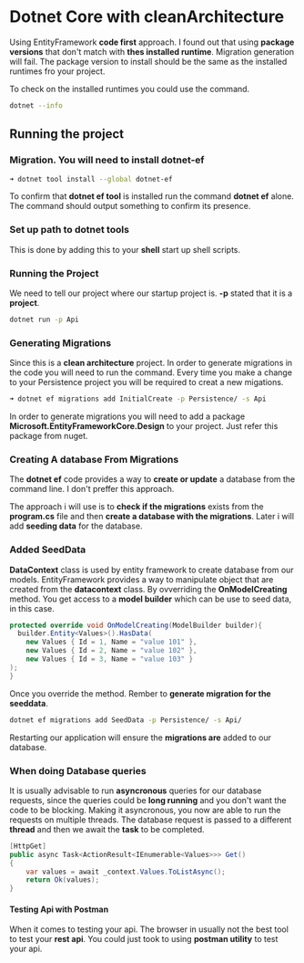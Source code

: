 # Dotnet Core with cleanArchitecture

Using EntityFramework **code first** approach. I found out that using **package versions** that don't match with **thes installed runtime**. Migration generation will fail. The package version to install should be the same as the installed runtimes fro your project.

To check on the installed runtimes you could use the command.

```bash
dotnet --info
```

## Running the project

### Migration. You will need to install dotnet-ef

```bash
➜ dotnet tool install --global dotnet-ef
```

To confirm that **dotnet ef tool**  is installed run the command **dotnet ef** alone. The command should output something to confirm its presence.

### Set up path to dotnet tools

This is done by adding this to your **shell** start up shell scripts.

### Running the Project

We need to tell our project where our startup project is. **-p** stated that it is a **project**.

```bash
dotnet run -p Api
```

### Generating  Migrations

Since this is a **clean architecture** project. In order to generate migrations in the code you will need to run the command. Every time you make a change to your Persistence project you will be required to creat a new migations.

```bash
➜ dotnet ef migrations add InitialCreate -p Persistence/ -s Api
```

In order to generate migrations you will need to add a package **Microsoft.EntityFrameworkCore.Design** to your project. Just refer this package from nuget.

### Creating A database From Migrations

The **dotnet ef** code provides a way to **create or update** a database from the command line.  I don't preffer this approach.

The approach i will use is to **check if the migrations** exists from the **program.cs** file and then **create a database with the migrations**. Later i will add **seeding data** for the database.

### Added SeedData

**DataContext** class is used by entity framework to create database from our models. EntityFramework provides a way to manipulate object that are created from the **datacontext** class. By ovverriding the **OnModelCreating** method. You get access to a **model builder** which can be use to seed data, in this case.

```c#
protected override void OnModelCreating(ModelBuilder builder){
  builder.Entity<Values>().HasData(
    new Values { Id = 1, Name = "value 101" },
    new Values { Id = 2, Name = "value 102" },
    new Values { Id = 3, Name = "value 103" }
);
}
```

Once you override the method. Rember to **generate migration for the seeddata**.

```bash
dotnet ef migrations add SeedData -p Persistence/ -s Api/
```

Restarting our application will ensure the **migrations are** added to our database.

### When doing Database queries

It is usually advisable to run **asyncronous** queries for our database requests, since the queries could be **long running** and you don't want the code to be blocking. Making it asyncronous, you now are able to run the requests on multiple threads. The database request is passed to a different **thread** and then we await the **task** to be completed.

```csharp
[HttpGet]
public async Task<ActionResult<IEnumerable<Values>>> Get()
{
    var values = await _context.Values.ToListAsync();
    return Ok(values);
}
```

#### Testing Api with Postman

When it comes to testing your api. The browser in usually not the best tool to test your **rest api**. You could just took to using **postman utility** to test your api.
